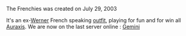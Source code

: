The Frenchies was created on July 29, 2003

It's an ex-[Werner](Werner.md) French speaking
[outfit](Outfit.md), playing for fun and for win all
[Auraxis](Auraxis.md).
We are now on the last server online : [Gemini](Gemini.md)
